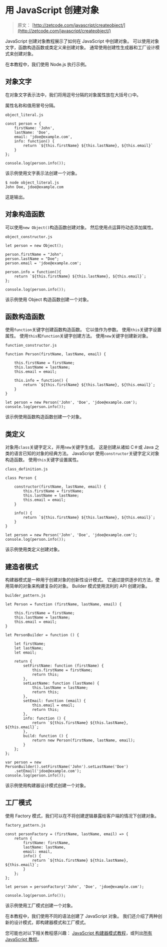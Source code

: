 # 用 JavaScript 创建对象

> 原文： [http://zetcode.com/javascript/createobject/](http://zetcode.com/javascript/createobject/)

JavaScript 创建对象教程展示了如何在 JavaScript 中创建对象。 可以使用对象文字，函数构造函数或类定义来创建对象。 通常使用创建性生成器和工厂设计模式来创建对象。

在本教程中，我们使用 Node.js 执行示例。

## 对象文字

在对象文字表示法中，我们将用逗号分隔的对象属性放在大括号`{}`中。

属性名称和值用冒号分隔。

`object_literal.js`

```
const person = {
    firstName: 'John',
    lastName: 'Doe',
    email: 'jdoe@example.com',
    info: function() {
        return `${this.firstName} ${this.lastName}, ${this.email}`
    }
};

console.log(person.info());

```

该示例使用文字表示法创建一个对象。

```
$ node object_literal.js
John Doe, jdoe@example.com

```

这是输出。

## 对象构造函数

可以使用`new Object()`构造函数创建对象。 然后使用点运算符动态添加属性。

`object_constructor.js`

```
let person = new Object();

person.firstName = "John";
person.lastName = "Doe";
person.email = 'jdoe@example.com';

person.info = function(){
    return `${this.firstName} ${this.lastName}, ${this.email}`;
};

console.log(person.info());

```

该示例使用 Object 构造函数创建一个对象。

## 函数构造函数

使用`function`关键字创建函数构造函数。 它以值作为参数。 使用`this`关键字设置属性。 使用`this`和`function`关键字创建方法。 使用`new`关键字创建新对象。

`function_constructor.js`

```
function Person(firstName, lastName, email) {

    this.firstName = firstName;
    this.lastName = lastName;
    this.email = email;

    this.info = function() {
        return `${this.firstName} ${this.lastName}, ${this.email}`;
    }
}

let person = new Person('John', 'Doe', 'jdoe@example.com');
console.log(person.info());

```

该示例使用函数构造函数创建一个对象。

## 类定义

对象用`class`关键字定义，并用`new`关键字生成。 这是创建从诸如 C＃或 Java 之类的语言已知的对象的经典方法。 JavaScript 使用`constructor`关键字定义对象构造函数。 使用`this`关键字设置属性。

`class_definition.js`

```
class Person {

    constructor(firstName, lastName, email) {
        this.firstName = firstName;
        this.lastName = lastName;
        this.email = email;
    }

    info() {
        return `${this.firstName} ${this.lastName}, ${this.email}`;
    }
}

let person = new Person('John', 'Doe', 'jdoe@example.com');
console.log(person.info());

```

该示例使用类定义创建对象。

## 建造者模式

构建器模式是一种用于创建对象的创新性设计模式。 它通过提供逐步的方法，使用简单的对象来构建复杂的对象。 Builder 模式使用流利的 API 创建对象。

`builder_pattern.js`

```
let Person = function (firstName, lastName, email) {

    this.firstName = firstName;
    this.lastName = lastName;
    this.email = email;
}

let PersonBuilder = function () {

    let firstName;
    let lastName;
    let email;

    return {
        setFirstName: function (firstName) {
            this.firstName = firstName;
            return this;
        },
        setLastName: function (lastName) {
            this.lastName = lastName;
            return this;
        },
        setEmail: function (email) {
            this.email = email;
            return this;
        },
        info: function () {
            return `${this.firstName} ${this.lastName}, ${this.email}`;
        },
        build: function () {
            return new Person(firstName, lastName, email);
        }
    };
};

var person = new PersonBuilder().setFirstName('John').setLastName('Doe')
    .setEmail('jdoe@example.com');
console.log(person.info());

```

该示例使用构建器设计模式创建一个对象。

## 工厂模式

使用 Factory 模式，我们可以在不将创建逻辑暴露给客户端的情况下创建对象。

`factory_pattern.js`

```
const personFactory = (firstName, lastName, email) => {
    return {
        firstName: firstName,
        lastName: lastName,
        email: email,
        info() {
            return `${this.firstName} ${this.lastName}, ${this.email}`;
        }
    };
};

let person = personFactory('John', 'Doe', 'jdoe@example.com');

console.log(person.info());

```

该示例使用工厂模式创建一个对象。

在本教程中，我们使用不同的语法创建了 JavaScript 对象。 我们还介绍了两种创新的设计模式，即构建器模式和工厂模式。

您可能也对以下相关教程感兴趣： [JavaScript 构建器模式教程](/javascript/builderpattern/)，或列出[所有 JavaScript 教程](/all/#js)。